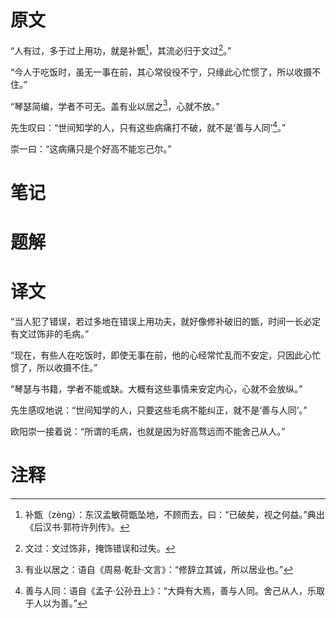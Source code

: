 # 原文
“人有过，多于过上用功，就是补甑[^1]，其流必归于文过[^2]。”

“今人于吃饭时，虽无一事在前，其心常役役不宁，只缘此心忙惯了，所以收摄不住。”

“琴瑟简编，学者不可无。盖有业以居之[^3]，心就不放。”

先生叹曰：“世间知学的人，只有这些病痛打不破，就不是‘善与人同’[^4]。”

崇一曰：“这病痛只是个好高不能忘己尔。”
# 笔记

# 题解

# 译文
“当人犯了错误，若过多地在错误上用功夫，就好像修补破旧的甑，时间一长必定有文过饰非的毛病。”

“现在，有些人在吃饭时，即使无事在前，他的心经常忙乱而不安定，只因此心忙惯了，所以收摄不住。”

“琴瑟与书籍，学者不能或缺。大概有这些事情来安定内心，心就不会放纵。”

先生感叹地说：“世间知学的人，只要这些毛病不能纠正，就不是‘善与人同’。”

欧阳崇一接着说：“所谓的毛病，也就是因为好高骛远而不能舍己从人。”
# 注释

[^1]: 补甑（zèng）：东汉孟敏荷甑坠地，不顾而去，曰：“已破矣，视之何益。”典出《后汉书·郭符许列传》。
[^2]: 文过：文过饰非，掩饰错误和过失。
[^3]: 有业以居之：语自《周易·乾卦·文言》：“修辞立其诚，所以居业也。”
[^4]: 善与人同：语自《孟子·公孙丑上》：“大舜有大焉，善与人同。舍己从人，乐取于人以为善。”